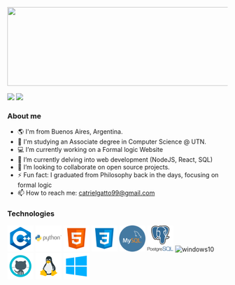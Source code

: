 <p align="left"> <img width="610" height="180" src="https://github.com/seek-coder/seek-coder/assets/130781541/cf6d2521-bb40-4b0f-836e-def98b1444d3"
>
</p>

[<img src="https://img.shields.io/badge/linkedin-%230077B5.svg?&style=for-the-badge&logo=linkedin&logoColor=white" />](https://www.linkedin.com/in/catriel-gatto-2828ba264/)
[<img src="https://github.com/seek-coder/seek-coder/assets/130781541/13230445-21f5-4445-a2e8-9651a1e4c66e"/>](https://www.tinkercad.com/dashboard?collection=designs)

### About me
- 🌎 I'm from Buenos Aires, Argentina.
- 📘 I'm studying an Associate degree in Computer Science @ UTN.
- 💻 I’m currently working on a Formal logic Website
- 🌱 I’m currently delving into web development (NodeJS, React, SQL)
- 👯 I’m looking to collaborate on open source projects.
- ⚡ Fun fact: I graduated from Philosophy back in the days, focusing on formal logic
- 📫 How to reach me: [catrielgatto99@gmail.com](catrielgatto@gmail.com)

### Technologies
<p align="left">
 <img style="margin: auto;" src="https://raw.githubusercontent.com/sachinverma53121/sachinverma53121/master/icons/cpp.png" alt=cplusplus width="60" height="60"/>
 <img style="margin: auto;" src="https://raw.githubusercontent.com/sachinverma53121/sachinverma53121/master/icons/python.png" alt=python width="60" height="60"/>
 <img style="margin: auto;" src="https://raw.githubusercontent.com/sachinverma53121/sachinverma53121/master/icons/html5.png" alt=html5 width="60" height="60"/> 
 <img style="margin: auto;" src="https://raw.githubusercontent.com/sachinverma53121/sachinverma53121/master/icons/css3.png" alt=css3 width="60" height="60"/>
 <img style="margin: auto;" src="https://raw.githubusercontent.com/sachinverma53121/sachinverma53121/master/icons/mysql.png" alt=mysql width="60" height="60"/> 
 <img style="margin: auto;" src="https://raw.githubusercontent.com/sachinverma53121/sachinverma53121/master/icons/psql.png" alt=postgresql width="60" height="60"/>
 <img style="margin: auto;" src="https://github.com/seek-coder/seek-coder/assets/130781541/8da1c838-72cc-42bd-b1f8-b19391e9ee57" alt=windows10 width="60" height="60"/>
 <img style="margin: auto;" src="https://raw.githubusercontent.com/sachinverma53121/sachinverma53121/master/icons/github.png" alt=github width="60" height="60"/>
 <img style="margin: auto;" src="https://raw.githubusercontent.com/sachinverma53121/sachinverma53121/master/icons/linux.png" alt=linux width="60" height="60"/>
 <img style="margin: auto;" src="https://raw.githubusercontent.com/sachinverma53121/sachinverma53121/master/icons/win10.png" alt=windows10 width="60" height="60"/>
</p>
